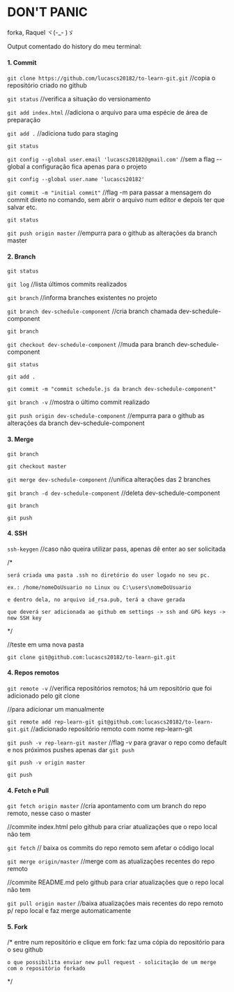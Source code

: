 # **DON'T PANIC**


forka, Raquel ヾ(-_- )ゞ 


Output comentado do history do meu terminal:


#### 1. Commit

```git clone https://github.com/lucascs20182/to-learn-git.git``` //copia o repositório criado no github

```git status``` //verifica a situação do versionamento

```git add index.html``` //adiciona o arquivo para uma espécie de área de preparação

```git add .``` //adiciona tudo para staging

```git status```

```git config --global user.email 'lucascs20182@gmail.com'``` //sem a flag --global a configuração fica apenas para o projeto

```git config --global user.name 'lucascs20182'```

```git commit -m "initial commit"``` //flag -m para passar a mensagem do commit direto no comando, sem abrir o arquivo num editor e depois ter que salvar etc.

```git status```

```git push origin master``` //empurra para o github as alterações da branch master



#### 2. Branch

```git status```

```git log``` //lista últimos commits realizados

```git branch``` //informa branches existentes no projeto

```git branch dev-schedule-component``` //cria branch chamada dev-schedule-component

```git branch```

```git checkout dev-schedule-component``` //muda para branch dev-schedule-component

```git status```

```git add .```

```git commit -m "commit schedule.js da branch dev-schedule-component"```

```git branch -v``` //mostra o último commit realizado

```git push origin dev-schedule-component``` //empurra para o github as alterações da branch dev-schedule-component



#### 3. Merge

```git branch```

```git checkout master```

```git merge dev-schedule-component``` //unifica alterações das 2 branches

```git branch -d dev-schedule-component``` //deleta dev-schedule-component

```git branch```

```git push```



#### 4. SSH

```ssh-keygen``` //caso não queira utilizar pass, apenas dê enter ao ser solicitada

/*

    será criada uma pasta .ssh no diretório do user logado no seu pc.
    
    ex.: /home/nomeDoUsuario no Linux ou C:\users\nomeDoUsuario
    
    e dentro dela, no arquivo id_rsa.pub, terá a chave gerada
    
    que deverá ser adicionada ao github em settings -> ssh and GPG keys -> new SSH key
    
*/


//teste em uma nova pasta

```git clone git@github.com:lucascs20182/to-learn-git.git```



#### 4. Repos remotos

```git remote -v``` //verifica repositórios remotos; há um repositório que foi adicionado pelo git clone


//para adicionar um manualmente

```git remote add rep-learn-git git@github.com:lucascs20182/to-learn-git.git``` //adicionado repositório remoto com nome rep-learn-git

```git push -v rep-learn-git master``` //flag -v para gravar o repo como default e nos próximos pushes apenas dar ```git push```

```git push -v origin master```

```git push```



#### 4. Fetch e Pull

```git fetch origin master``` //cria apontamento com um branch do repo remoto, nesse caso o master

//commite index.html pelo github para criar atualizações que o repo local não tem

```git fetch``` // baixa os commits do repo remoto sem afetar o código local

```git merge origin/master``` //merge com as atualizações recentes do repo remoto

//commite README.md pelo github para criar atualizações que o repo local não tem

```git pull origin master``` //baixa atualizações mais recentes do repo remoto p/ repo local e faz merge automaticamente



#### 5. Fork

/*
    entre num repositório e clique em fork: faz uma cópia do repositório para o seu github
    
    o que possibilita enviar new pull request - solicitação de um merge com o repositório forkado
*/

